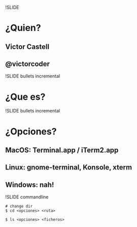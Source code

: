 !SLIDE

# ¿Quien?

## Victor Castell
## @victorcoder

!SLIDE bullets incremental

# ¿Que es? 

!SLIDE bullets incremental

# ¿Opciones?

## MacOS: Terminal.app / iTerm2.app

## Linux: gnome-terminal, Konsole, xterm

## Windows: nah!

!SLIDE commandline
	
	# change dir
	$ cd <opciones> <ruta>
	
	$ ls <opciones> <ficheros>